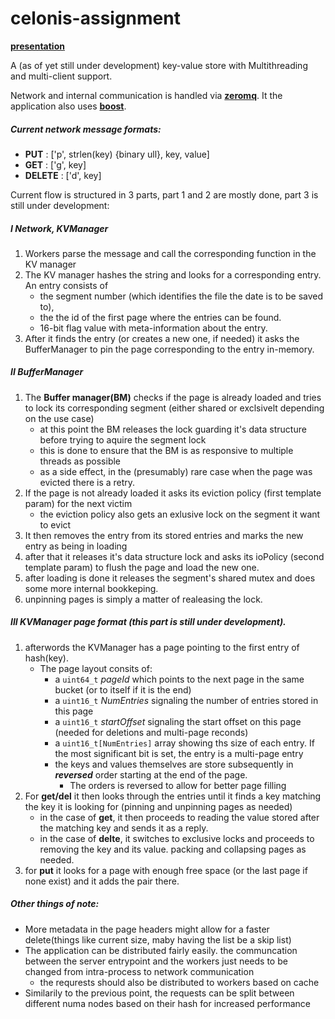 # celonis-assignment
[**presentation**](https://docs.google.com/presentation/d/1d-PVI2-qrn1iCgPpd78NN5Z-pNJhS7gDiPtk-ccnI50/edit#slide=id.g26bc880654_0_1183)

A (as of yet still under development) key-value store with Multithreading and multi-client support.

Network and internal communication is handled via [**zeromq**](http://zeromq.org/). It the application also uses [**boost**](http://www.boost.org/).

##### Current network message formats:
* **PUT** 		:   \[\'p\', strlen(key) {binary ull}, key, value\]
* **GET** 		:   \[\'g\', key\]
* **DELETE** 	: 	\[\'d\', key\]

Current flow is structured in 3 parts, part 1 and 2 are mostly done, part 3 is still under development:

##### I Network, KVManager
1. Workers parse the message and call the corresponding function in the KV manager
2. The KV manager hashes the string and looks for a corresponding entry. An entry consists of
   * the segment number (which identifies the file the date is to be saved to), 
   * the the id of the first page where the entries can be found.
   * 16-bit flag value with meta-information about the entry. 
3. After it finds the entry (or creates a new one, if needed) it asks the BufferManager to pin the page corresponding to the entry in-memory.

##### II BufferManager
1. The **Buffer manager(BM)** checks if the page is already loaded and tries to lock its corresponding segment (either shared or exclsivelt depending on the use case)
   * at this point the BM releases the lock guarding it's data structure before trying to aquire the segment lock
   * this is done to ensure that the BM is as responsive to multiple threads as possible
   * as a side effect, in the (presumably) rare case when the page was evicted there is a retry.
2. If the page is not already loaded it asks its eviction policy (first template param) for the next victim
   * the eviction policy also gets an exlusive lock on the segment it want to evict
3. It then removes the entry from its stored entries and marks the new entry as being in loading
4. after that it releases it's data structure lock and asks its ioPolicy (second template param) to flush the page and load the new one.
5. after loading is done it releases the segment's shared mutex and does some more internal bookkeping.
6. unpinning pages is simply a matter of realeasing the lock.

##### III KVManager page format (this part is still under development).
1. afterwords the KVManager has a page pointing to the first entry of hash(key).
   * The page layout consits of:
      * a `uint64_t` *pageId* which points to the next page in the same bucket (or to itself if it is the end)
      * a `uint16_t` *NumEntries* signaling the number of entries stored in this page
      * a `uint16_t` *startOffset* signaling the start offset on this page (needed for deletions and multi-page reconds)
      * a `uint16_t[NumEntries]` array showing ths size of each entry. If the most significant bit is set, the entry is a multi-page entry
      * the keys and values themselves are store subsequently in **_reversed_** order starting at the end of the page.
        * The orders is reversed to allow for better page filling
2. For **get/del** it then looks through the entries until it finds a key matching the key it is looking for (pinning and unpinning pages as needed)
   * in the case of **get**, it then proceeds to reading the value stored after the matching key and sends it as a reply.
   * in the case of **delte**, it switches to exclusive locks and proceeds to removing the key and its value. packing and collapsing pages as needed.
3. for **put** it looks for a page with enough free space (or the last page if none exist) and it adds the pair there.

##### Other things of note:
* More metadata in the page headers might allow for a faster delete(things like current size, maby having the list be a skip list)
* The application can be distributed fairly easily. the communcation between the server entrypoint and the workers just needs to be changed
from intra-process to network communication
   * the requrests should also be distributed to workers based on cache
* Similarily to the previous point, the requests can be split between different numa nodes based on their hash for increased performance
